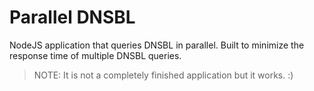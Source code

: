 # Parallel DNSBL
NodeJS application that queries DNSBL in parallel. Built to minimize the response time of multiple DNSBL queries.

> NOTE: It is not a completely finished application but it works. :)